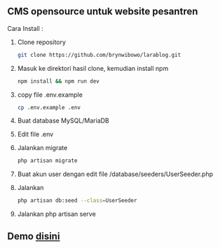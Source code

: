 ## CMS opensource untuk website pesantren

Cara Install :

1. Clone repository
    
    ```bash
    git clone https://github.com/brynwibowo/larablog.git 
    ```
2. Masuk ke direktori hasil clone, kemudian install npm

    ```bash
    npm install && npm run dev
    ```
3. copy file .env.example

    ```bash
    cp .env.example .env
    ```
    
5. Buat database MySQL/MariaDB
6. Edit file .env
7. Jalankan migrate

    ```bash
    php artisan migrate
    ```
8. Buat akun user dengan edit file /database/seeders/UserSeeder.php
9. Jalankan
    ```bash
    php artisan db:seed --class=UserSeeder
    ```
    
10. Jalankan php artisan serve


## Demo [disini](https://148.100.77.191)
